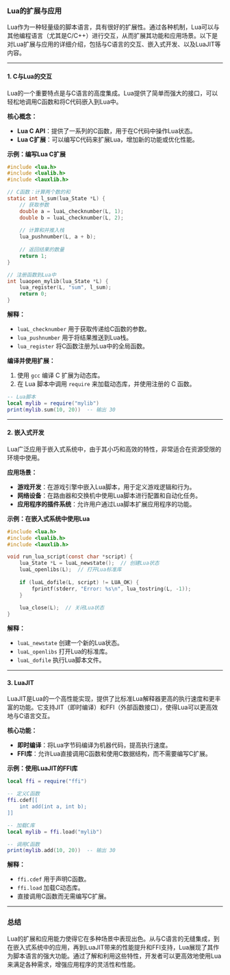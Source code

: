 ### Lua的扩展与应用

Lua作为一种轻量级的脚本语言，具有很好的扩展性。通过各种机制，Lua可以与其他编程语言（尤其是C/C++）进行交互，从而扩展其功能和应用场景。以下是对Lua扩展与应用的详细介绍，包括与C语言的交互、嵌入式开发、以及LuaJIT等内容。

---

#### 1. **C与Lua的交互**

Lua的一个重要特点是与C语言的高度集成。Lua提供了简单而强大的接口，可以轻松地调用C函数和将C代码嵌入到Lua中。

**核心概念：**
- **Lua C API**：提供了一系列的C函数，用于在C代码中操作Lua状态。
- **Lua C扩展**：可以编写C代码来扩展Lua，增加新的功能或优化性能。

**示例：编写Lua C扩展**

```c
#include <lua.h>
#include <lualib.h>
#include <lauxlib.h>

// C函数：计算两个数的和
static int l_sum(lua_State *L) {
    // 获取参数
    double a = luaL_checknumber(L, 1);
    double b = luaL_checknumber(L, 2);
    
    // 计算和并推入栈
    lua_pushnumber(L, a + b);
    
    // 返回结果的数量
    return 1;
}

// 注册函数到Lua中
int luaopen_mylib(lua_State *L) {
    lua_register(L, "sum", l_sum);
    return 0;
}
```

**解释：**
- `luaL_checknumber` 用于获取传递给C函数的参数。
- `lua_pushnumber` 用于将结果推送到Lua栈。
- `lua_register` 将C函数注册为Lua中的全局函数。

**编译并使用扩展：**
1. 使用 `gcc` 编译 C 扩展为动态库。
2. 在 Lua 脚本中调用 `require` 来加载动态库，并使用注册的 C 函数。

```lua
-- Lua脚本
local mylib = require("mylib")
print(mylib.sum(10, 20))  -- 输出 30
```

---

#### 2. **嵌入式开发**

Lua广泛应用于嵌入式系统中，由于其小巧和高效的特性，非常适合在资源受限的环境中使用。

**应用场景：**
- **游戏开发**：在游戏引擎中嵌入Lua脚本，用于定义游戏逻辑和行为。
- **网络设备**：在路由器和交换机中使用Lua脚本进行配置和自动化任务。
- **应用程序的插件系统**：允许用户通过Lua脚本扩展应用程序的功能。

**示例：在嵌入式系统中使用Lua**

```c
#include <lua.h>
#include <lualib.h>
#include <lauxlib.h>

void run_lua_script(const char *script) {
    lua_State *L = luaL_newstate();  // 创建Lua状态
    luaL_openlibs(L);  // 打开Lua标准库
    
    if (luaL_dofile(L, script) != LUA_OK) {
        fprintf(stderr, "Error: %s\n", lua_tostring(L, -1));
    }
    
    lua_close(L);  // 关闭Lua状态
}
```

**解释：**
- `luaL_newstate` 创建一个新的Lua状态。
- `luaL_openlibs` 打开Lua的标准库。
- `luaL_dofile` 执行Lua脚本文件。

---

#### 3. **LuaJIT**

LuaJIT是Lua的一个高性能实现，提供了比标准Lua解释器更高的执行速度和更丰富的功能。它支持JIT（即时编译）和FFI（外部函数接口），使得Lua可以更高效地与C语言交互。

**核心功能：**
- **即时编译**：将Lua字节码编译为机器代码，提高执行速度。
- **FFI库**：允许Lua直接调用C函数和使用C数据结构，而不需要编写C扩展。

**示例：使用LuaJIT的FFI库**

```lua
local ffi = require("ffi")

-- 定义C函数
ffi.cdef[[
    int add(int a, int b);
]]

-- 加载C库
local mylib = ffi.load("mylib")

-- 调用C函数
print(mylib.add(10, 20))  -- 输出 30
```

**解释：**
- `ffi.cdef` 用于声明C函数。
- `ffi.load` 加载C动态库。
- 直接调用C函数而无需编写C扩展。

---

### 总结

Lua的扩展和应用能力使得它在多种场景中表现出色。从与C语言的无缝集成，到在嵌入式系统中的应用，再到LuaJIT带来的性能提升和FFI支持，Lua展现了其作为脚本语言的强大功能。通过了解和利用这些特性，开发者可以更高效地使用Lua来满足各种需求，增强应用程序的灵活性和性能。
